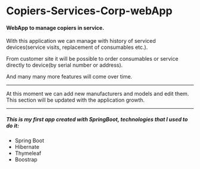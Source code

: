 # Copiers-Services-Corp-webApp

#### WebApp to manage copiers in service.
With this application we can manage with history of serviced devices(service visits, replacement of consumables etc.).

From customer site it will be possible to order consumables or service directly to device(by serial number or address).

And many many more features will come over time.

------------
At this moment we can add new manufacturers and models and edit them.
This section will be updated with the application growth.

------------


##### This is my first app created with SpringBoot, technologies  that I used to do it:
- Spring Boot
- Hibernate
- Thymeleaf
- Boostrap
